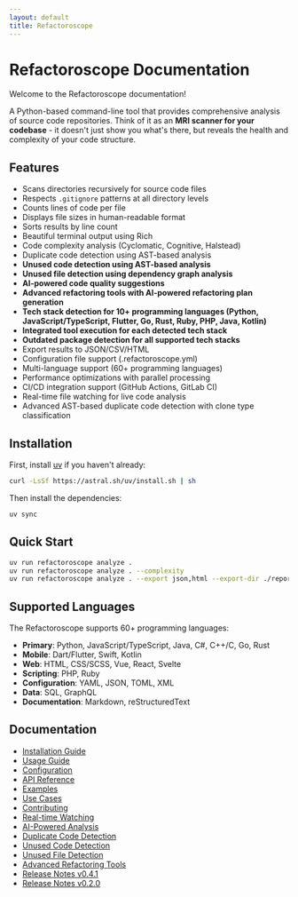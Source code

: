 ```yaml
---
layout: default
title: Refactoroscope
---
```


# Refactoroscope Documentation

Welcome to the Refactoroscope documentation!

A Python-based command-line tool that provides comprehensive analysis of source code repositories. Think of it as an **MRI scanner for your codebase** - it doesn't just show you what's there, but reveals the health and complexity of your code structure.

## Features

- Scans directories recursively for source code files
- Respects `.gitignore` patterns at all directory levels
- Counts lines of code per file
- Displays file sizes in human-readable format
- Sorts results by line count
- Beautiful terminal output using Rich
- Code complexity analysis (Cyclomatic, Cognitive, Halstead)
- Duplicate code detection using AST-based analysis
- **Unused code detection using AST-based analysis**
- **Unused file detection using dependency graph analysis**
- **AI-powered code quality suggestions**
- **Advanced refactoring tools with AI-powered refactoring plan generation**
- **Tech stack detection for 10+ programming languages (Python, JavaScript/TypeScript, Flutter, Go, Rust, Ruby, PHP, Java, Kotlin)**
- **Integrated tool execution for each detected tech stack**
- **Outdated package detection for all supported tech stacks**
- Export results to JSON/CSV/HTML
- Configuration file support (.refactoroscope.yml)
- Multi-language support (60+ programming languages)
- Performance optimizations with parallel processing
- CI/CD integration support (GitHub Actions, GitLab CI)
- Real-time file watching for live code analysis
- Advanced AST-based duplicate code detection with clone type classification

## Installation

First, install [uv](https://github.com/astral-sh/uv) if you haven't already:

```bash
curl -LsSf https://astral.sh/uv/install.sh | sh
```

Then install the dependencies:

```bash
uv sync
```

## Quick Start

```bash
uv run refactoroscope analyze .
uv run refactoroscope analyze . --complexity
uv run refactoroscope analyze . --export json,html --export-dir ./reports
```

## Supported Languages

The Refactoroscope supports 60+ programming languages:

- **Primary**: Python, JavaScript/TypeScript, Java, C#, C++/C, Go, Rust
- **Mobile**: Dart/Flutter, Swift, Kotlin
- **Web**: HTML, CSS/SCSS, Vue, React, Svelte
- **Scripting**: PHP, Ruby
- **Configuration**: YAML, JSON, TOML, XML
- **Data**: SQL, GraphQL
- **Documentation**: Markdown, reStructuredText

## Documentation

- [Installation Guide](installation.md)
- [Usage Guide](usage.md)
- [Configuration](configuration.md)
- [API Reference](api.md)
- [Examples](examples.md)
- [Use Cases](use-cases.md)
- [Contributing](contributing.md)
- [Real-time Watching](watch.md)
- [AI-Powered Analysis](ai.md)
- [Duplicate Code Detection](duplicates.md)
- [Unused Code Detection](unused_code.md)
- [Unused File Detection](unused_file_detection.md)
- [Advanced Refactoring Tools](advanced_refactoring_tools.md)
- [Release Notes v0.4.1](release-notes-v0.4.1.md)
- [Release Notes v0.2.0](release-notes-v0.2.0.md)